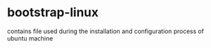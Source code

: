 # bootstrap-linux
contains file used during the installation and configuration process of ubuntu machine
